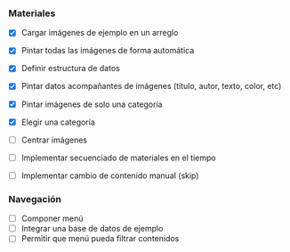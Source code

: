 ### Materiales


- [x] Cargar imágenes de ejemplo en un arreglo
- [x] Pintar todas las imágenes de forma automática
- [x] Definir estructura de datos
- [x] Pintar datos acompañantes de imágenes (título, autor, texto, color, etc)
- [x] Pintar imágenes de solo una categoría
- [x] Elegir una categoría

- [ ] Centrar imágenes
- [ ] Implementar secuenciado de materiales en el tiempo
- [ ] Implementar cambio de contenido manual (skip)


### Navegación

- [ ] Componer menú 
- [ ] Integrar una base de datos de ejemplo
- [ ] Permitir que menú pueda filtrar contenidos